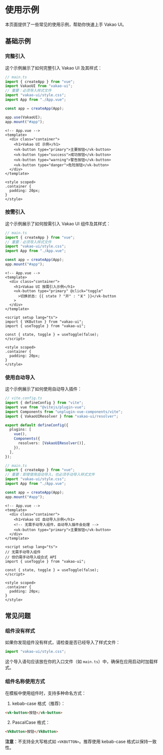 # 使用示例

本页面提供了一些常见的使用示例，帮助你快速上手 Vakao UI。

## 基础示例

### 完整引入

这个示例展示了如何完整引入 Vakao UI 及其样式：

```ts
// main.ts
import { createApp } from "vue";
import VakaoUI from "vakao-ui";
// 重要：必须导入样式文件
import "vakao-ui/style.css";
import App from "./App.vue";

const app = createApp(App);

app.use(VakaoUI);
app.mount("#app");
```

```vue
<!-- App.vue -->
<template>
  <div class="container">
    <h1>Vakao UI 示例</h1>
    <vk-button type="primary">主要按钮</vk-button>
    <vk-button type="success">成功按钮</vk-button>
    <vk-button type="warning">警告按钮</vk-button>
    <vk-button type="danger">危险按钮</vk-button>
  </div>
</template>

<style scoped>
.container {
  padding: 20px;
}
</style>
```

### 按需引入

这个示例展示了如何按需引入 Vakao UI 组件及其样式：

```ts
// main.ts
import { createApp } from "vue";
// 重要：必须导入样式文件
import "vakao-ui/style.css";
import App from "./App.vue";

const app = createApp(App);
app.mount("#app");
```

```vue
<!-- App.vue -->
<template>
  <div class="container">
    <h1>Vakao UI 按需引入示例</h1>
    <vk-button type="primary" @click="toggle"
      >切换状态: {{ state ? "开" : "关" }}</vk-button
    >
  </div>
</template>

<script setup lang="ts">
import { VKButton } from "vakao-ui";
import { useToggle } from "vakao-ui";

const { state, toggle } = useToggle(false);
</script>

<style scoped>
.container {
  padding: 20px;
}
</style>
```

### 使用自动导入

这个示例展示了如何使用自动导入插件：

```ts
// vite.config.ts
import { defineConfig } from "vite";
import vue from "@vitejs/plugin-vue";
import Components from "unplugin-vue-components/vite";
import { VakaoUIResolver } from "vakao-ui/resolver";

export default defineConfig({
  plugins: [
    vue(),
    Components({
      resolvers: [VakaoUIResolver()],
    }),
  ],
});
```

```ts
// main.ts
import { createApp } from "vue";
// 重要：即使使用自动导入，也必须手动导入样式文件
import "vakao-ui/style.css";
import App from "./App.vue";

const app = createApp(App);
app.mount("#app");
```

```vue
<!-- App.vue -->
<template>
  <div class="container">
    <h1>Vakao UI 自动导入示例</h1>
    <!-- 无需手动导入组件，自动导入插件会处理 -->
    <vk-button type="primary">主要按钮</vk-button>
  </div>
</template>

<script setup lang="ts">
// 无需手动导入组件
// 但仍需手动导入组合式 API
import { useToggle } from "vakao-ui";

const { state, toggle } = useToggle(false);
</script>

<style scoped>
.container {
  padding: 20px;
}
</style>
```

## 常见问题

### 组件没有样式

如果你发现组件没有样式，请检查是否已经导入了样式文件：

```ts
import "vakao-ui/style.css";
```

这个导入语句应该放在你的入口文件（如 `main.ts`）中，确保在应用启动时加载样式。

### 组件名称使用方式

在模板中使用组件时，支持多种命名方式：

1. kebab-case 格式（推荐）：

```html
<vk-button>按钮</vk-button>
```

2. PascalCase 格式：

```html
<VkButton>按钮</VkButton>
```

**注意**：不支持全大写格式如 `<VKBUTTON>`。推荐使用 kebab-case 格式以保持一致性。
